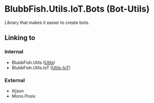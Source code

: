 # BlubbFish.Utils.IoT.Bots (Bot-Utils)
Library that makes it easier to create bots. 

## Linking to
### Internal
* BlubbFish.Utils ([Utils](http://git.blubbfish.net/vs_utils/Utils))
* BlubbFish.Utils.IoT ([Utils-IoT](http://git.blubbfish.net/vs_utils/Utils-IoT))

### External
* litjson
* Mono.Posix